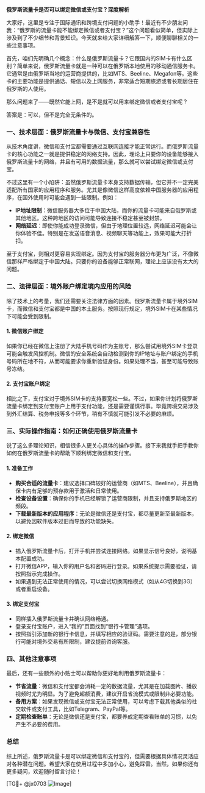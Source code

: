 **俄罗斯流量卡是否可以绑定微信或支付宝？深度解析**

大家好，这里是专注于国际通讯和跨境支付问题的小助手！最近有不少朋友问我：“俄罗斯的流量卡能不能绑定微信或者支付宝？”这个问题看似简单，但实际上涉及到了不少细节和背景知识。今天就来给大家详细解答一下，顺便聊聊相关的一些注意事项。

首先，咱们先明确几个概念：什么是俄罗斯流量卡？它跟国内的SIM卡有什么区别？简单来说，俄罗斯流量卡就是一种可以在俄罗斯本地使用的移动通信服务卡。它通常是由俄罗斯当地的运营商提供的，比如MTS、Beeline、Megafon等。这些卡的主要功能是提供通话、短信以及上网服务，非常适合短期旅游或者长期居住在俄罗斯的人使用。

那么问题来了——既然它能上网，是不是就可以用来绑定微信或者支付宝呢？

答案是：可以，但不是完全无条件的。

### 一、技术层面：俄罗斯流量卡与微信、支付宝兼容性

从技术角度讲，微信和支付宝都需要通过互联网连接才能正常运行。而俄罗斯流量卡的核心功能之一就是提供稳定的网络支持。因此，理论上只要你的设备能够接入俄罗斯流量卡的网络，并且有可用的数据流量，那么就可以尝试绑定微信或支付宝。

不过这里有一个小陷阱：虽然俄罗斯流量卡本身支持数据传输，但它并不一定完美适配所有国家的应用程序和服务。尤其是像微信这样高度依赖中国服务器的应用程序，在国外使用时可能会遇到一些限制。例如：

- **IP地址限制**：微信服务器大多位于中国大陆，而你的流量卡可能来自俄罗斯或其他地区。这种跨地区的访问可能导致连接不稳定甚至被封禁。
- **网络延迟**：即使你能成功登录微信，但由于地理位置较远，网络延迟可能会让你体验不佳。特别是在发送语音消息、视频聊天等功能上，效果可能大打折扣。

至于支付宝，则相对更容易实现绑定。因为支付宝的服务器分布更为广泛，不像微信那样严格绑定于中国大陆。只要你的设备能够正常联网，理论上应该没有太大的问题。

### 二、法律层面：境外账户绑定境内应用的风险

除了技术上的考量，我们还需要关注法律方面的因素。俄罗斯流量卡属于境外SIM卡，而微信和支付宝都是中国的本土服务。按照现行规定，境外SIM卡在某些情况下可能会受到限制。

#### 1. 微信账户绑定
如果你已经在微信上注册了大陆手机号码作为主账号，那么尝试用境外SIM卡登录可能会触发风控机制。微信的安全系统会自动检测到你的IP地址与账户绑定的手机号码所在地不符，从而可能要求你重新验证身份。如果处理不当，甚至可能导致账号冻结。

#### 2. 支付宝账户绑定
相比之下，支付宝对于境外SIM卡的支持要宽松一些。不过，如果你计划将俄罗斯流量卡绑定到支付宝账户上用于支付功能，还是需要谨慎行事。毕竟跨境交易涉及到外汇结算、税务申报等多个环节，稍有不慎就可能引发不必要的麻烦。

### 三、实际操作指南：如何正确使用俄罗斯流量卡

说了这么多理论知识，相信很多人更关心具体的操作步骤。接下来我就手把手教你如何在俄罗斯流量卡的帮助下顺利绑定微信和支付宝。

#### 1. 准备工作
- **购买合适的流量卡**：建议选择口碑较好的运营商（如MTS、Beeline），并且确保卡内有足够的预存款用于激活和日常使用。
- **检查设备设置**：确保你的手机已经解锁了运营商限制，并且支持俄罗斯地区的频段。
- **下载最新版本的应用程序**：无论是微信还是支付宝，都尽量更新至最新版本，以避免因软件版本过旧而导致的功能缺失。

#### 2. 绑定微信
- 插入俄罗斯流量卡后，打开手机并尝试连接网络。如果显示信号良好，说明基本配置成功。
- 打开微信APP，输入你的用户名和密码进行登录。如果系统提示需要验证，请按照指示完成操作。
- 如果遇到无法正常使用的情况，可以尝试切换网络模式（如从4G切换到3G）或者重启设备。

#### 3. 绑定支付宝
- 同样插入俄罗斯流量卡并确认网络畅通。
- 登录支付宝账户，进入“我的”页面找到“银行卡管理”选项。
- 按照指引添加新的银行卡信息，并填写相应的验证码。需要注意的是，部分银行可能对境外交易有所限制，建议提前咨询客服。

### 四、其他注意事项

最后，还有一些额外的小贴士可以帮助你更好地利用俄罗斯流量卡：

- **节省流量**：微信和支付宝都会消耗一定的数据流量，尤其是在加载图片、播放视频时尤为明显。为了避免超额消费，建议开启省流模式或限制非必要功能。
- **备用方案**：如果发现微信或支付宝无法正常使用，可以考虑下载其他类似的社交软件或支付工具，比如Telegram、PayPal等。
- **定期检查账单**：无论是微信还是支付宝，都要养成定期查看账单的习惯，以免产生不必要的费用。

### 总结

综上所述，俄罗斯流量卡是可以绑定微信和支付宝的，但需要根据具体情况灵活应对各种潜在问题。希望大家在使用过程中多加小心，避免踩雷。当然，如果你还有更多疑问，欢迎随时留言讨论！

[TG💪+ @jx0703 ![Image](https://github.com/user-attachments/assets/dbca1d08-cadb-493c-b0ec-ad6f7a83f270)]